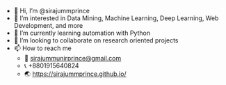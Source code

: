 - 👋 Hi, I’m @sirajummprince
- 👀 I’m interested in Data Mining, Machine Learning, Deep Learning, Web Development, and more
- 🌱 I’m currently learning automation with Python
- 💞️ I’m looking to collaborate on research oriented projects
- 📫 How to reach me
  - :email: sirajummunirprince@gmail.com
  - :telephone_receiver: +8801915640824
  - :earth_asia: <https://sirajummprince.github.io/>

<!---
sirajummprince/sirajummprince is a ✨ special ✨ repository because its `README.md` (this file) appears on your GitHub profile.
You can click the Preview link to take a look at your changes.
--->
